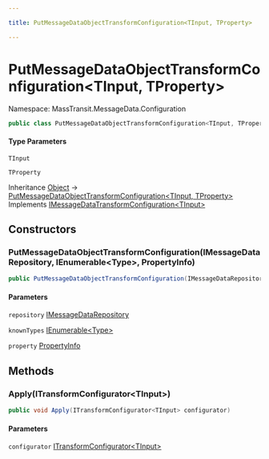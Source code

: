 ```yaml
---

title: PutMessageDataObjectTransformConfiguration<TInput, TProperty>

---
```


# PutMessageDataObjectTransformConfiguration\<TInput, TProperty\>

Namespace: MassTransit.MessageData.Configuration

```csharp
public class PutMessageDataObjectTransformConfiguration<TInput, TProperty> : IMessageDataTransformConfiguration<TInput>
```

#### Type Parameters

`TInput`<br/>

`TProperty`<br/>

Inheritance [Object](https://learn.microsoft.com/en-us/dotnet/api/system.object) → [PutMessageDataObjectTransformConfiguration\<TInput, TProperty\>](../masstransit-messagedata-configuration/putmessagedataobjecttransformconfiguration-2)<br/>
Implements [IMessageDataTransformConfiguration\<TInput\>](../masstransit-messagedata-configuration/imessagedatatransformconfiguration-1)

## Constructors

### **PutMessageDataObjectTransformConfiguration(IMessageDataRepository, IEnumerable\<Type\>, PropertyInfo)**

```csharp
public PutMessageDataObjectTransformConfiguration(IMessageDataRepository repository, IEnumerable<Type> knownTypes, PropertyInfo property)
```

#### Parameters

`repository` [IMessageDataRepository](../../masstransit-abstractions/masstransit/imessagedatarepository)<br/>

`knownTypes` [IEnumerable\<Type\>](https://learn.microsoft.com/en-us/dotnet/api/system.collections.generic.ienumerable-1)<br/>

`property` [PropertyInfo](https://learn.microsoft.com/en-us/dotnet/api/system.reflection.propertyinfo)<br/>

## Methods

### **Apply(ITransformConfigurator\<TInput\>)**

```csharp
public void Apply(ITransformConfigurator<TInput> configurator)
```

#### Parameters

`configurator` [ITransformConfigurator\<TInput\>](../masstransit/itransformconfigurator-1)<br/>
